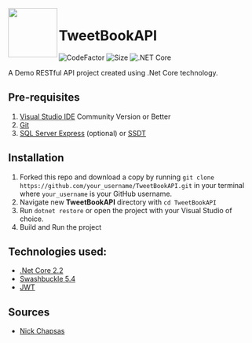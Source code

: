 <img src="https://upload.wikimedia.org/wikipedia/commons/e/ee/.NET_Core_Logo.svg" width="100" height="100" align="left" />

# TweetBookAPI

![CodeFactor](https://img.shields.io/codefactor/grade/github/jscastanos/TweetBookAPI)
![Size](https://img.shields.io/github/repo-size/jscastanos/TweetbookAPI)
![.NET Core](https://github.com/jscastanos/TweetBookAPI/workflows/.NET%20Core/badge.svg?branch=master)

A Demo RESTful API project created using .Net Core technology.

## Pre-requisites

1. [Visual Studio IDE](https://visualstudio.microsoft.com/vs/) Community Version or Better
2. [Git](https://git-scm.com/)
3. [SQL Server Express](https://www.microsoft.com/en-us/sql-server/sql-server-downloads) (optional) or [SSDT](https://docs.microsoft.com/en-us/sql/ssdt/download-sql-server-data-tools-ssdt?view=sql-server-ver15)

## Installation

1. Forked this repo and download a copy by running `git clone https://github.com/your_username/TweetBookAPI.git` in your terminal where `your_username` is your GitHub username.
2. Navigate new **TweetBookAPI** directory with `cd TweetBookAPI`
3. Run `dotnet restore` or open the project with your Visual Studio of choice.
4. Build and Run the project


## Technologies used:

- [.Net Core 2.2](https://dotnet.microsoft.com/download/dotnet-core/2.2)
- [Swashbuckle 5.4](https://www.nuget.org/packages/Swashbuckle/5.4.0)
- [JWT](https://jwt.io/)

## Sources

- [Nick Chapsas](https://www.youtube.com/watch?v=sdlt3-ptt9g&list=PLUOequmGnXxOgmSDWU7Tl6iQTsOtyjtwU)
